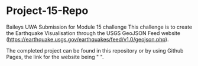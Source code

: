 # Project-15-Repo
Baileys UWA Submission for Module 15 challenge
This challenge is to create the Earthquake Visualisation through the USGS GeoJSON Feed website (https://earthquake.usgs.gov/earthquakes/feed/v1.0/geojson.php).

The completed project can be found in this repository or by using Github Pages, the link for the website being "    ".
